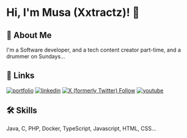 
# Hi, I'm Musa (Xxtractz)! 👋


## 🚀 About Me
I'm a Software developer, and a tech content creator part-time, and a drummer on Sundays...


## 🔗 Links
[![portfolio](https://img.shields.io/badge/my_portfolio-000?style=for-the-badge&logo=ko-fi&logoColor=white)](https://www.xxtractz.co.za)
[![linkedin](https://img.shields.io/badge/linkedin-0A66C2?style=for-the-badge&logo=linkedin&logoColor=white)](https://www.linkedin.com/in/musa-martin-baloyi-95887b120)
[![X (formerly Twitter) Follow](https://img.shields.io/twitter/follow/xxtractz)](https://twitter.com/xxtractz)
[![youtube](https://img.shields.io/youtube/channel/subscribers/UCNVTqFh5-2ZZznq706UsuAg)](https://www.youtube.com/channel/UCNVTqFh5-2ZZznq706UsuAg?sub_confirmation=1)



## 🛠 Skills
Java, C, PHP, Docker, TypeScript, Javascript, HTML, CSS...
